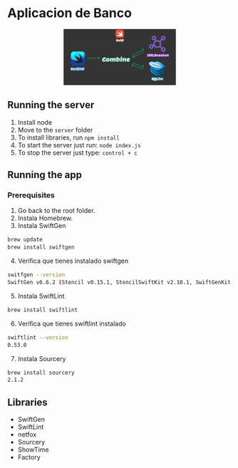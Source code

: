 #  Aplicacion de Banco

<p align="center">
    <img src="screenshots/MainLogo.png" alt="icon" width="50%"/>
</p>

## Running the server

1. Install node
2. Move to the `server` folder 
3. To install libraries, run `npm install`
3. To start the server just run: `node index.js`
4. To stop the server just type: `control + c`


## Running the app

### Prerequisites

1. Go back to the root folder.
2. Instala Homebrew.
3. Instala SwiftGen

```sh
brew update
brew install swiftgen
```

4. Verifica que tienes instalado swiftgen

```sh
switfgen --version
SwiftGen v6.6.2 (Stencil v0.15.1, StencilSwiftKit v2.10.1, SwiftGenKit v6.6.2)
```

5. Instala SwiftLint

```sh
brew install swiftlint
```

6. Verifica que tienes swiftlint instalado

```sh
swiftlint --version
0.53.0
```

7. Instala Sourcery

```sh
brew install sourcery
2.1.2
```


## Libraries

* SwiftGen
* SwiftLint 
* netfox
* Sourcery
* ShowTime
* Factory

